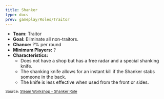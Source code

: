 ```yaml
---
title: Shanker
type: docs
prev: gameplay/Roles/Traitor
---
```


- **Team:** Traitor
- **Goal:** Eliminate all non-traitors.
- **Chance:** ?% per round
- **Minimum Players:** ?
- **Characteristics:**
  - Does not have a shop but has a free radar and a special shanking knife.
  - The shanking knife allows for an instant kill if the Shanker stabs someone in the back.
  - The knife is less effective when used from the front or sides.

<small>Source: [Steam Workshop - Shanker Role](https://steamcommunity.com/sharedfiles/filedetails/?id=2708179435)</small>

